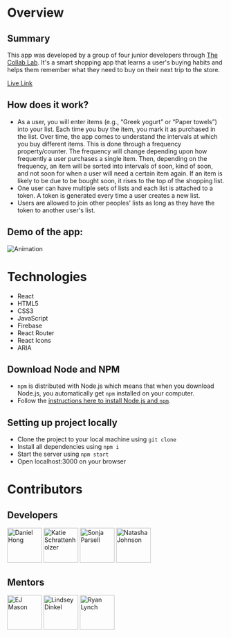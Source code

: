 # Overview

## Summary

This app was developed by a group of four junior developers through [The Collab Lab](https://the-collab-lab.codes/). It's a smart shopping app that learns a user's buying habits and helps them remember what they need to buy on their next trip to the store.

[Live Link](https://tcl-40-smart-shopping-li-23b8c.web.app/)

## How does it work?

- As a user, you will enter items (e.g., “Greek yogurt” or “Paper towels”) into your list. Each time you buy the item, you mark it as purchased in the list. Over time, the app comes to understand the intervals at which you buy different items. This is done through a frequency property/counter. The frequency will change depending upon how frequently a user purchases a single item. Then, depending on the frequency, an item will be sorted into intervals of soon, kind of soon, and not soon for when a user will need a certain item again. If an item is likely to be due to be bought soon, it rises to the top of the shopping list.
- One user can have multiple sets of lists and each list is attached to a token. A token is generated every time a user creates a new list.
- Users are allowed to join other peoples' lists as long as they have the token to another user's list.

## Demo of the app:

![Animation](https://user-images.githubusercontent.com/80491609/171272609-6fc1c5a2-a8e8-4221-81ba-083180ff50f1.gif)

# Technologies

- React
- HTML5
- CSS3
- JavaScript
- Firebase
- React Router
- React Icons
- ARIA

## Download Node and NPM

- `npm` is distributed with Node.js which means that when you download Node.js, you automatically get `npm` installed on your computer.
- Follow the [instructions here to install Node.js and `npm`](https://nodejs.org/en/).

## Setting up project locally

- Clone the project to your local machine using `git clone`
- Install all dependencies using `npm i`
- Start the server using `npm start`
- Open localhost:3000 on your browser

# Contributors

## Developers

<a href="https://github.com/daniel-sj-hong"><img src="https://avatars.githubusercontent.com/u/80491609?v=4" title="Daniel Hong" width="80" height="80"></a>
<a href="https://github.com/k-schrattenholzer"><img src="https://avatars.githubusercontent.com/u/54855300?v=4" title="Katie Schrattenholzer" width="80" height="80"></a>
<a href="https://github.com/sparsell"><img src="https://avatars.githubusercontent.com/u/52385888?v=4" title="Sonja Parsell" width="80" height="80"></a>
<a href="https://github.com/artsycoder533"><img src="https://avatars.githubusercontent.com/u/83678228?v=4" title="Natasha Johnson" width="80" height="80"></a>

## Mentors

<a href="https://github.com/mxmason"><img src="https://avatars.githubusercontent.com/u/13525251?v=4" title="EJ Mason" width="80" height="80"></a>
<a href="https://github.com/lindseyindev"><img src="https://avatars.githubusercontent.com/u/89806097?v=4" title="Lindsey Dinkel" width="80" height="80"></a>
<a href="https://github.com/shiftyp"><img src="https://avatars.githubusercontent.com/u/131928?v=4" title="Ryan Lynch" width="80" height="80"></a>
